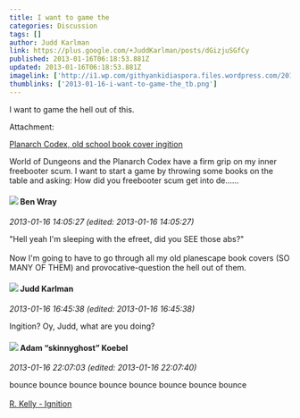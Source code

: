 ```yaml
---
title: I want to game the
categories: Discussion
tags: []
author: Judd Karlman
link: https://plus.google.com/+JuddKarlman/posts/dGizjuSGfCy
published: 2013-01-16T06:18:53.881Z
updated: 2013-01-16T06:18:53.881Z
imagelink: ['http://i1.wp.com/githyankidiaspora.files.wordpress.com/2013/01/1edungeonmastersguide.jpg?fit=400%2C400']
thumblinks: ['2013-01-16-i-want-to-game-the_tb.png']
---
```


I want to game the hell out of this.


Attachment:

<a href='http://githyankidiaspora.wordpress.com/2013/01/16/planarch-codex-old-school-book-cover-ingition/'>Planarch Codex, old school book cover ingition</a>


World of Dungeons and the Planarch Codex have a firm grip on my inner freebooter scum. I want to start a game by throwing some books on the table and asking: How did you freebooter scum get into de......
<div id='comment z13vgp0payjvz5vas04ccl1rimafjfuwjck'>
  <h4><img src='{{site.baseurl}}//images/avatars/117478240607286855024_photo.jpg'> Ben Wray</h4>
      <p><cite>2013-01-16 14:05:27 (edited: 2013-01-16 14:05:27)</cite></p>
        <p>&quot;Hell yeah I&#39;m sleeping with the efreet, did you SEE those abs?&quot;<br /><br />Now I&#39;m going to have to go through all my old planescape book covers (SO MANY OF THEM) and provocative-question the hell out of them.</p>
</div>
        

<div id='comment z13vgp0payjvz5vas04ccl1rimafjfuwjck'>
  <h4><img src='{{site.baseurl}}//images/avatars/115387740151103410877_photo.jpg'> Judd Karlman</h4>
      <p><cite>2013-01-16 16:45:38 (edited: 2013-01-16 16:45:38)</cite></p>
        <p>Ingition? Oy, Judd, what are you doing?</p>
</div>
        

<div id='comment z13vgp0payjvz5vas04ccl1rimafjfuwjck'>
  <h4><img src='{{site.baseurl}}//images/avatars/112484087750169360510_photo.jpg'> Adam “skinnyghost” Koebel</h4>
      <p><cite>2013-01-16 22:07:03 (edited: 2013-01-16 22:07:40)</cite></p>
        <p>bounce bounce bounce bounce bounce bounce bounce bounce<br /><br /><a href="http://www.youtube.com/watch?v=y6y_4_b6RS8" class="ot-anchor">R. Kelly - Ignition</a></p>
</div>
        